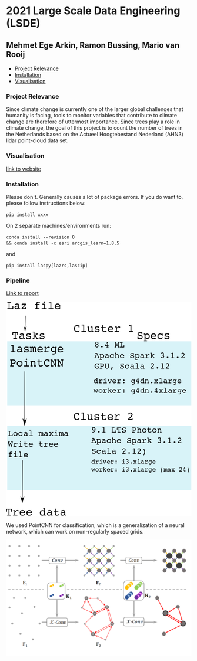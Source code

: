 # 2021 Large Scale Data Engineering (LSDE)
## Mehmet Ege Arkin, Ramon Bussing, Mario van Rooij


- [Project Relevance](#project-relevance)
- [Installation](#installation)
- [Visualisation](#visualisation)

### Project Relevance
Since climate change is currently one of the larger global challenges that humanity is facing, tools to monitor variables
that contribute to climate change are therefore of uttermost importance. Since trees play a role in climate change, the
goal of this project is to count the number of trees in the Netherlands based on the Actueel Hoogtebestand Nederland
(AHN3) lidar point-cloud data set.

### Visualisation
[link to website](https://ram0nb.github.io/2021_LSDE/)

### Installation
Please don't. Generally causes a lot of package errors. If you do want to, please follow instructions below:

```
pip install xxxx
```

On 2 separate machines/environments run:

```
conda install --revision 0 
&& conda install -c esri arcgis_learn=1.8.5
```

and 

```
pip install laspy[lazrs,laszip]
```

### Pipeline
[Link to report](Report.pdf)

![Pipeline](pictures/drawing_new.png)

We used PointCNN for classification, which is a generalization of a neural network, which can work on non-regularly spaced grids.

![PointCNN](pictures/pointcnn.png)

<!-- ---------------
- Cluster 1
    - 8.4 ML
    - Apache Spark 3.1.2
    - GPU, Scala 2.12
    - Driver: g4dn.xlarge
    - Worker: g4dn.4xlarge
#### Laz file
#### &#8595;
#### lasmerge
#### &#8595;
#### PointCNN
![PointCNN result](/assets/images/pointCNN.png)

--------------

- Cluster 2
    - 9.1 LTS Photon
    - Apache Spark 3.1.2
    - Scala 2.12
    - Driver: i3.xlarge
    - Worker: i3.xlarge (max24)


-------------- -->


